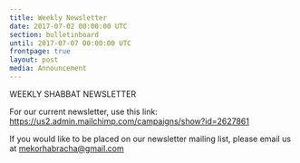 ```yaml
---
title: Weekly Newsletter
date: 2017-07-02 00:00:00 UTC
section: bulletinboard
until: 2017-07-07 00:00:00 UTC
frontpage: true
layout: post
media: Announcement
---
```


WEEKLY SHABBAT NEWSLETTER

For our current newsletter, use this link:   https://us2.admin.mailchimp.com/campaigns/show?id=2627861

If you would like to be placed on our newsletter mailing list, please email us at mekorhabracha@gmail.com
